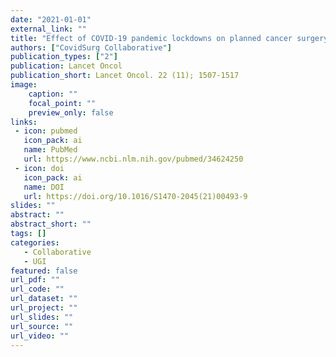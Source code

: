 ```yaml
---
date: "2021-01-01"
external_link: ""
title: "Effect of COVID-19 pandemic lockdowns on planned cancer surgery for 15 tumour types in 61 countries: an international, prospective, cohort study"
authors: ["CovidSurg Collaborative"]
publication_types: ["2"]
publication: Lancet Oncol
publication_short: Lancet Oncol. 22 (11); 1507-1517
image:
    caption: ""
    focal_point: ""
    preview_only: false
links:
 - icon: pubmed
   icon_pack: ai
   name: PubMed
   url: https://www.ncbi.nlm.nih.gov/pubmed/34624250
 - icon: doi
   icon_pack: ai
   name: DOI
   url: https://doi.org/10.1016/S1470-2045(21)00493-9
slides: ""
abstract: ""
abstract_short: ""
tags: []
categories: 
   - Collaborative
   - UGI
featured: false
url_pdf: ""
url_code: ""
url_dataset: ""
url_project: ""
url_slides: ""
url_source: ""
url_video: ""
---
```


